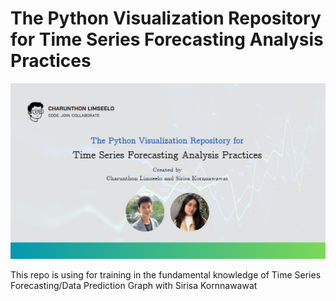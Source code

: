 # The Python Visualization Repository for Time Series Forecasting Analysis Practices

![](banner.png)

This repo is using for training in the fundamental knowledge of Time Series Forecasting/Data Prediction Graph with Sirisa Kornnawawat
